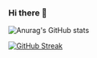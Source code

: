 ### Hi there 👋


![Anurag's GitHub stats](https://github-readme-stats.vercel.app/api?username=MelihYuvaci&show_icons=true&theme=tokyonight)

[![GitHub Streak](http://github-readme-streak-stats.herokuapp.com?user=MelihYuvaci&theme=tokyonight&hide_border=true&date_format=j%2Fn%5B%2FY%5D)](https://git.io/streak-stats)
